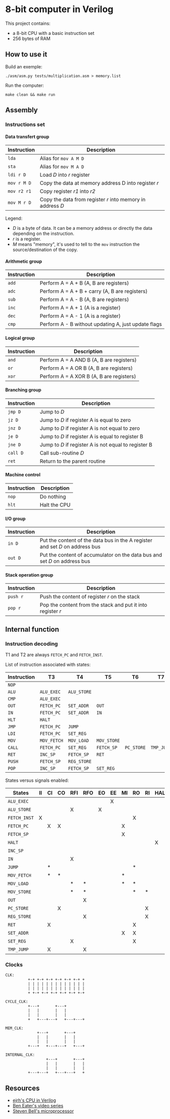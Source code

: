 8-bit computer in Verilog
=========================

This project contains:

* a 8-bit CPU with a basic instruction set
* 256 bytes of RAM


## How to use it

Build an exemple:

```
./asm/asm.py tests/multiplication.asm > memory.list
```

Run the computer:

```
make clean && make run
```


## Assembly

### Instructions set

#### Data transfert group

| Instruction   | Description                                                |
|---------------|------------------------------------------------------------|
| `lda`         | Alias for `mov A M D`                                      |
| `sta`         | Alias for `mov M A D`                                      |
| `ldi r D`     | Load _D_ into _r_ register                                 |
| `mov r M D`   | Copy the data at memory address D into register _r_        |
| `mov r2 r1`   | Copy register _r1_ into _r2_                               |
| `mov M r D`   | Copy the data from register _r_ into memory in address _D_ |


Legend:

* _D_ is a byte of data. It can be a memory address or directly the data depending on the instruction.
* _r_ is a register.
* _M_ means "memory", it's used to tell to the `mov` instruction the source/destination of the copy.


#### Arithmetic group

| Instruction   | Description                                                |
|---------------|------------------------------------------------------------|
| `add`         | Perform A = A + B (A, B are registers)                     |
| `adc`         | Perform A = A + B + carry (A, B are registers)             |
| `sub`         | Perform A = A - B (A, B are registers)                     |
| `inc`         | Perform A = A + 1 (A is a register)                        |
| `dec`         | Perform A = A - 1 (A is a register)                        |
| `cmp`         | Perform A - B without updating A, just update flags        |


#### Logical group

| Instruction   | Description                                                |
|---------------|------------------------------------------------------------|
| `and`         | Perform A = A AND B (A, B are registers)                   |
| `or`          | Perform A = A OR B (A, B are registers)                    |
| `xor`         | Perform A = A XOR B (A, B are registers)                   |


#### Branching group

| Instruction   | Description                                                |
|---------------|------------------------------------------------------------|
| `jmp D`       | Jump to _D_                                                |
| `jz D `       | Jump to _D_ if register A is equal to zero                 |
| `jnz D`       | Jump to _D_ if register A is not equal to zero             |
| `je D `       | Jump to _D_ if register A is equal to register B           |
| `jne D`       | Jump to _D_ if register A is not equal to register B       |
| `call D`      | Call sub-routine _D_                                       |
| `ret`         | Return to the parent routine                               |


#### Machine control

| Instruction   | Description                                                |
|---------------|------------------------------------------------------------|
| `nop`         | Do nothing                                                 |
| `hlt`         | Halt the CPU                                               |


#### I/O group

| Instruction   | Description                                                                  |
|---------------|------------------------------------------------------------------------------|
| `in D`        | Put the content of the data bus in the A register and set _D_ on address bus |
| `out D`       | Put the content of accumulator on the data bus and set _D_ on address bus    |


#### Stack operation group

| Instruction   | Description                                                 |
|---------------|-------------------------------------------------------------|
| `push r`      | Push the content of register _r_ on the stack               |
| `pop r`       | Pop the content from the stack and put it into register _r_ |



## Internal function

### Instruction decoding

T1 and T2 are always `FETCH_PC` and `FETCH_INST`.

List of instruction associated with states:

| Instruction | T3          | T4          | T5          | T6         | T7         |
|-------------|-------------|-------------|-------------|------------|------------|
| `NOP`       |             |             |             |            |            |
| `ALU`       | `ALU_EXEC`  | `ALU_STORE` |             |            |            |
| `CMP`       | `ALU_EXEC`  |             |             |            |            |
| `OUT`       | `FETCH_PC`  | `SET_ADDR`  | `OUT`       |            |            |
| `IN `       | `FETCH_PC`  | `SET_ADDR`  | `IN`        |            |            |
| `HLT`       | `HALT`      |             |             |            |            |
| `JMP`       | `FETCH_PC`  | `JUMP`      |             |            |            |
| `LDI`       | `FETCH_PC`  | `SET_REG`   |             |            |            |
| `MOV`       | `MOV_FETCH` | `MOV_LOAD`  | `MOV_STORE` |            |            |
| `CALL`      | `FETCH_PC`  | `SET_REG`   | `FETCH_SP`  | `PC_STORE` | `TMP_JUMP` |
| `RET`       | `INC_SP`    | `FETCH_SP`  | `RET`       |            |            |
| `PUSH`      | `FETCH_SP`  | `REG_STORE` |             |            |            |
| `POP`       | `INC_SP`    | `FETCH_SP`  | `SET_REG`   |            |            |


States versus signals enabled:

| States        | II | CI | CO | RFI | RFO | EO | EE | MI | RO | RI | HALT | J | SO | SD | SI | MEM/IO |
|---------------|----|----|----|-----|-----|----|----|----|----|----|------|---|----|----|----|--------|
| `ALU_EXEC`    |    |    |    |     |     |    | X  |    |    |    |      |   |    |    |    |        |
| `ALU_STORE`   |    |    |    | X   |     | X  |    |    |    |    |      |   |    |    |    |        |
| `FETCH_INST`  | X  |    |    |     |     |    |    |    | X  |    |      |   |    |    |    |        |
| `FETCH_PC`    |    | X  | X  |     |     |    |    | X  |    |    |      |   |    |    |    |        |
| `FETCH_SP`    |    |    |    |     |     |    |    | X  |    |    |      |   | X  |    |    |        |
| `HALT`        |    |    |    |     |     |    |    |    |    |    | X    |   |    |    |    |        |
| `INC_SP`      |    |    |    |     |     |    |    |    |    |    |      |   |    |    | X  |        |
| `IN`          |    |    |    | X   |     |    |    |    |    |    |      |   |    |    |    | X      |
| `JUMP`        |    | *  |    |     |     |    |    |    | *  |    |      | * |    |    |    |        |
| `MOV_FETCH`   |    | *  | *  |     |     |    |    | *  |    |    |      |   |    |    |    |        |
| `MOV_LOAD`    |    |    |    | *   | *   |    |    | *  | *  |    |      |   |    |    |    |        |
| `MOV_STORE`   |    |    |    | *   | *   |    |    |    | *  | *  |      |   |    |    |    |        |
| `OUT`         |    |    |    |     | X   |    |    |    |    |    |      |   |    |    |    | X      |
| `PC_STORE`    |    |    | X  |     |     |    |    |    |    | X  |      |   |    |    |    |        |
| `REG_STORE`   |    |    |    |     | X   |    |    |    |    | X  |      |   |    | X  | X  |        |
| `RET`         |    | X  |    |     |     |    |    |    | X  |    |      | X |    |    |    |        |
| `SET_ADDR`    |    |    |    |     |     |    |    | X  | X  |    |      |   |    |    |    |        |
| `SET_REG`     |    |    |    | X   |     |    |    |    | X  |    |      |   |    |    |    |        |
| `TMP_JUMP`    |    | X  |    |     | X   |    |    |    |    |    |      | X |    | X  | X  |        |


### Clocks

```
CLK:
          +-+ +-+ +-+ +-+ +-+ +-+ +
          | | | | | | | | | | | | |
          | | | | | | | | | | | | |
          + +-+ +-+ +-+ +-+ +-+ +-+

CYCLE_CLK:
          +---+       +---+
          |   |       |   |
          |   |       |   |
          +   +---+---+   +---+---+

MEM_CLK:
              +---+       +---+
              |   |       |   |
              |   |       |   |
          +---+   +---+---+   +---+

INTERNAL_CLK:
                  +---+       +---+
                  |   |       |   |
                  |   |       |   |
          +---+---+   +---+---+   +
```



## Resources

* [ejrh's CPU in Verilog](https://github.com/ejrh/cpu)
* [Ben Eater's video series](https://eater.net/8bit/)
* [Steven Bell's microprocessor](https://stanford.edu/~sebell/oc_projects/ic_design_finalreport.pdf)
